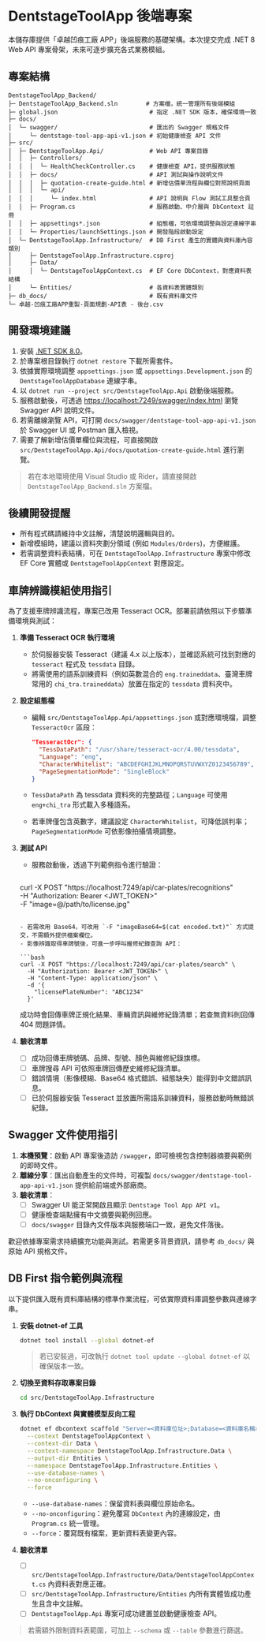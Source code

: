 # DentstageToolApp 後端專案

本儲存庫提供「卓越凹痕工廠 APP」後端服務的基礎架構。本次提交完成 .NET 8 Web API 專案骨架，未來可逐步擴充各式業務模組。

## 專案結構

```
DentstageToolApp_Backend/
├─ DentstageToolApp_Backend.sln        # 方案檔，統一管理所有後端模組
├─ global.json                          # 指定 .NET SDK 版本，確保環境一致
├─ docs/
│  └─ swagger/                          # 匯出的 Swagger 規格文件
│     └─ dentstage-tool-app-api-v1.json # 初始健康檢查 API 文件
├─ src/
│  ├─ DentstageToolApp.Api/             # Web API 專案目錄
│  │  ├─ Controllers/
│  │  │  └─ HealthCheckController.cs    # 健康檢查 API，提供服務狀態
│  │  ├─ docs/                          # API 測試與操作說明文件
│  │  │  ├─ quotation-create-guide.html # 新增估價單流程與欄位對照說明頁面
│  │  │  └─ api/
│  │  │     └─ index.html               # API 說明與 Flow 測試工具整合頁
│  │  ├─ Program.cs                     # 服務啟動、中介層與 DbContext 註冊
│  │  ├─ appsettings*.json              # 組態檔，可依環境調整與設定連線字串
│  │  └─ Properties/launchSettings.json # 開發階段啟動設定
│  └─ DentstageToolApp.Infrastructure/  # DB First 產生的實體與資料庫內容類別
│     ├─ DentstageToolApp.Infrastructure.csproj
│     ├─ Data/
│     │  └─ DentstageToolAppContext.cs  # EF Core DbContext，對應資料表結構
│     └─ Entities/                      # 各資料表實體類別
├─ db_docs/                             # 既有資料庫文件
└─ 卓越-凹痕工廠APP重製-頁面規劃-API表 - 後台.csv
```

## 開發環境建議

1. 安裝 [.NET SDK 8.0](https://dotnet.microsoft.com/download/dotnet/8.0)。
2. 於專案根目錄執行 `dotnet restore` 下載所需套件。
3. 依據實際環境調整 `appsettings.json` 或 `appsettings.Development.json` 的 `DentstageToolAppDatabase` 連線字串。
4. 以 `dotnet run --project src/DentstageToolApp.Api` 啟動後端服務。
5. 服務啟動後，可透過 [https://localhost:7249/swagger/index.html](https://localhost:7249/swagger/index.html) 瀏覽 Swagger API 說明文件。
6. 若需離線瀏覽 API，可打開 `docs/swagger/dentstage-tool-app-api-v1.json` 於 Swagger UI 或 Postman 匯入檢視。
7. 需要了解新增估價單欄位與流程，可直接開啟 `src/DentstageToolApp.Api/docs/quotation-create-guide.html` 進行瀏覽。

> 若在本地環境使用 Visual Studio 或 Rider，請直接開啟 `DentstageToolApp_Backend.sln` 方案檔。

## 後續開發提醒

- 所有程式碼請維持中文註解，清楚說明邏輯與目的。
- 新增模組時，建議以資料夾劃分領域 (例如 `Modules/Orders`)，方便維護。
- 若需調整資料表結構，可在 `DentstageToolApp.Infrastructure` 專案中修改 EF Core 實體或 `DentstageToolAppContext` 對應設定。

## 車牌辨識模組使用指引

為了支援車牌辨識流程，專案已改用 Tesseract OCR。部署前請依照以下步驟準備環境與測試：

1. **準備 Tesseract OCR 執行環境**
   - 於伺服器安裝 Tesseract（建議 4.x 以上版本），並確認系統可找到對應的 `tesseract` 程式及 `tessdata` 目錄。
   - 將需使用的語系訓練資料（例如英數混合的 `eng.traineddata`、臺灣車牌常用的 `chi_tra.traineddata`）放置在指定的 `tessdata` 資料夾中。

2. **設定組態檔**
   - 編輯 `src/DentstageToolApp.Api/appsettings.json` 或對應環境檔，調整 `TesseractOcr` 區段：

     ```json
     "TesseractOcr": {
       "TessDataPath": "/usr/share/tesseract-ocr/4.00/tessdata",
       "Language": "eng",
       "CharacterWhitelist": "ABCDEFGHIJKLMNOPQRSTUVWXYZ0123456789",
       "PageSegmentationMode": "SingleBlock"
     }
     ```

   - `TessDataPath` 為 tessdata 資料夾的完整路徑；`Language` 可使用 `eng+chi_tra` 形式載入多種語系。
   - 若車牌僅包含英數字，建議設定 `CharacterWhitelist`，可降低誤判率；`PageSegmentationMode` 可依影像拍攝情境調整。

3. **測試 API**
   - 服務啟動後，透過下列範例指令進行驗證：

     ```bash
    curl -X POST "https://localhost:7249/api/car-plates/recognitions" \
       -H "Authorization: Bearer <JWT_TOKEN>" \
       -F "image=@/path/to/license.jpg"
     ```

   - 若需改用 Base64，可改用 `-F "imageBase64=$(cat encoded.txt)"` 方式提交，不需額外提供檔案欄位。
   - 影像辨識取得車牌號後，可進一步呼叫維修紀錄查詢 API：

     ```bash
    curl -X POST "https://localhost:7249/api/car-plates/search" \
       -H "Authorization: Bearer <JWT_TOKEN>" \
       -H "Content-Type: application/json" \
       -d '{
         "licensePlateNumber": "ABC1234"
       }'
     ```

     成功時會回傳車牌正規化結果、車輛資訊與維修紀錄清單；若查無資料則回傳 404 問題詳情。

4. **驗收清單**
   - [ ] 成功回傳車牌號碼、品牌、型號、顏色與維修紀錄旗標。
   - [ ] 車牌搜尋 API 可依照車牌回傳歷史維修紀錄清單。
   - [ ] 錯誤情境（影像模糊、Base64 格式錯誤、組態缺失）能得到中文錯誤訊息。
   - [ ] 已於伺服器安裝 Tesseract 並放置所需語系訓練資料，服務啟動時無錯誤紀錄。

## Swagger 文件使用指引

1. **本機預覽**：啟動 API 專案後造訪 `/swagger`，即可檢視包含控制器摘要與範例的即時文件。
2. **離線分享**：匯出自動產生的文件時，可複製 `docs/swagger/dentstage-tool-app-api-v1.json` 提供給前端或外部廠商。
3. **驗收清單**：
   - [ ] Swagger UI 能正常開啟且顯示 `Dentstage Tool App API v1`。
   - [ ] 健康檢查端點擁有中文摘要與範例回應。
   - [ ] `docs/swagger` 目錄內文件版本與服務端口一致，避免文件落後。

歡迎依據專案需求持續擴充功能與測試。若需更多背景資訊，請參考 `db_docs/` 與原始 API 規格文件。

## DB First 指令範例與流程

以下提供匯入既有資料庫結構的標準作業流程，可依實際資料庫調整參數與連線字串。

1. **安裝 dotnet-ef 工具**
   ```bash
   dotnet tool install --global dotnet-ef
   ```
   > 若已安裝過，可改執行 `dotnet tool update --global dotnet-ef` 以確保版本一致。

2. **切換至資料存取專案目錄**
   ```bash
   cd src/DentstageToolApp.Infrastructure
   ```

3. **執行 DbContext 與實體模型反向工程**
   ```bash
   dotnet ef dbcontext scaffold "Server=<資料庫位址>;Database=<資料庫名稱>;User Id=<帳號>;Password=<密碼>;TrustServerCertificate=True;" Microsoft.EntityFrameworkCore.SqlServer \
     --context DentstageToolAppContext \
     --context-dir Data \
     --context-namespace DentstageToolApp.Infrastructure.Data \
     --output-dir Entities \
     --namespace DentstageToolApp.Infrastructure.Entities \
     --use-database-names \
     --no-onconfiguring \
     --force
   ```
   - `--use-database-names`：保留資料表與欄位原始命名。
   - `--no-onconfiguring`：避免覆寫 `DbContext` 內的連線設定，由 `Program.cs` 統一管理。
   - `--force`：覆寫既有檔案，更新資料表變更內容。

4. **驗收清單**
   - [ ] `src/DentstageToolApp.Infrastructure/Data/DentstageToolAppContext.cs` 內資料表對應正確。
   - [ ] `src/DentstageToolApp.Infrastructure/Entities` 內所有實體皆成功產生且含中文註解。
   - [ ] `DentstageToolApp.Api` 專案可成功建置並啟動健康檢查 API。

> 若需額外限制資料表範圍，可加上 `--schema` 或 `--table` 參數進行篩選。
